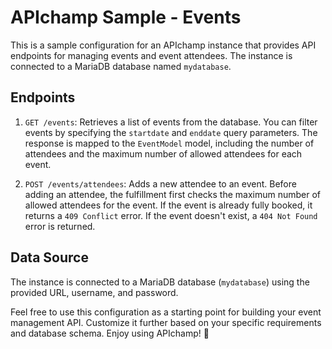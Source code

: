 # APIchamp Sample - Events

This is a sample configuration for an APIchamp instance that provides API endpoints for managing events and event attendees. The instance is connected to a MariaDB database named `mydatabase`.

## Endpoints

1. `GET /events`: Retrieves a list of events from the database. You can filter events by specifying the `startdate` and `enddate` query parameters. The response is mapped to the `EventModel` model, including the number of attendees and the maximum number of allowed attendees for each event.

2. `POST /events/attendees`: Adds a new attendee to an event. Before adding an attendee, the fulfillment first checks the maximum number of allowed attendees for the event. If the event is already fully booked, it returns a `409 Conflict` error. If the event doesn't exist, a `404 Not Found` error is returned.

## Data Source

The instance is connected to a MariaDB database (`mydatabase`) using the provided URL, username, and password.

Feel free to use this configuration as a starting point for building your event management API. Customize it further based on your specific requirements and database schema. Enjoy using APIchamp! 🎉